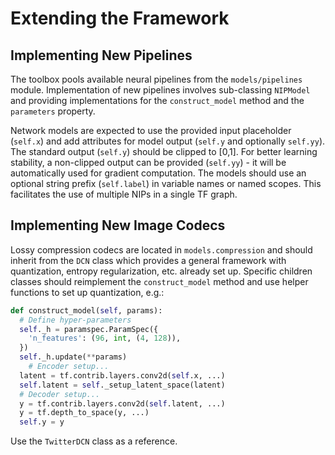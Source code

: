 # Extending the Framework

## Implementing New Pipelines

The toolbox pools available neural pipelines from the `models/pipelines` module. Implementation of new pipelines involves sub-classing `NIPModel` and providing implementations for the `construct_model` method and the `parameters` property. 

Network models are expected to use the provided input placeholder (`self.x`) and add attributes for model output (`self.y` and optionally `self.yy`). The standard output (`self.y`) should be clipped to [0,1]. For better learning stability, a non-clipped output can be provided (`self.yy`) - it will be automatically used for gradient computation. The models should use an optional string prefix (`self.label`) in variable names or named scopes. This facilitates the use of multiple NIPs in a single TF graph. 

## Implementing New Image Codecs

Lossy compression codecs are located in `models.compression` and should inherit from the `DCN` class which provides a general framework with quantization, entropy regularization, etc. already set up. Specific children classes should reimplement the `construct_model` method and use helper functions to set up quantization, e.g.:

```python
def construct_model(self, params):
  # Define hyper-parameters
  self._h = paramspec.ParamSpec({
    'n_features': (96, int, (4, 128)),
  })
  self._h.update(**params)
	# Encoder setup...
  latent = tf.contrib.layers.conv2d(self.x, ...)
  self.latent = self._setup_latent_space(latent)
  # Decoder setup...
  y = tf.contrib.layers.conv2d(self.latent, ...)
  y = tf.depth_to_space(y, ...)
  self.y = y
```

Use the `TwitterDCN` class as a reference.
